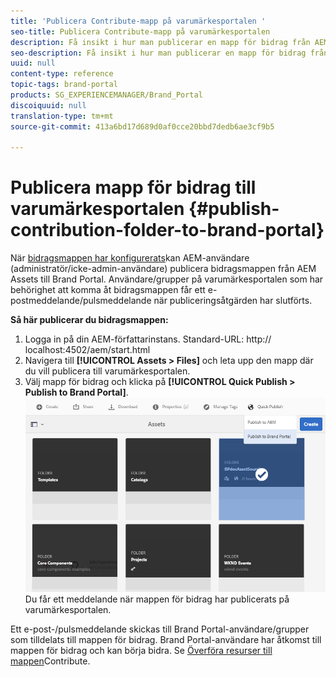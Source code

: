 ```yaml
---
title: 'Publicera Contribute-mapp på varumärkesportalen '
seo-title: Publicera Contribute-mapp på varumärkesportalen
description: Få insikt i hur man publicerar en mapp för bidrag från AEM Assets till Brand Portal i varumärkesportalen 6.4.5.
seo-description: Få insikt i hur man publicerar en mapp för bidrag från AEM Assets till Brand Portal i varumärkesportalen 6.4.5.
uuid: null
content-type: reference
topic-tags: brand-portal
products: SG_EXPERIENCEMANAGER/Brand_Portal
discoiquuid: null
translation-type: tm+mt
source-git-commit: 413a6bd17d689d0af0cce20bbd7dedb6ae3cf9b5

---
```



# Publicera mapp för bidrag till varumärkesportalen {#publish-contribution-folder-to-brand-portal}

När [bidragsmappen har konfigurerats](brand-portal-configure-contribution-folder-properties.md)kan AEM-användare (administratör/icke-admin-användare) publicera bidragsmappen från AEM Assets till Brand Portal. Användare/grupper på varumärkesportalen som har behörighet att komma åt bidragsmappen får ett e-postmeddelande/pulsmeddelande när publiceringsåtgärden har slutförts.

**Så här publicerar du bidragsmappen:**

1. Logga in på din AEM-författarinstans.
Standard-URL: http:// localhost:4502/aem/start.html
1. Navigera till **[!UICONTROL Assets > Files]** och leta upp den mapp där du vill publicera till varumärkesportalen.
1. Välj mapp för bidrag och klicka på **[!UICONTROL Quick Publish > Publish to Brand Portal]**.
   ![](assets/publish-contribution-folder-to-bp.png)
Du får ett meddelande när mappen för bidrag har publicerats på varumärkesportalen.

Ett e-post-/pulsmeddelande skickas till Brand Portal-användare/grupper som tilldelats till mappen för bidrag. Brand Portal-användare har åtkomst till mappen för bidrag och kan börja bidra. Se [Överföra resurser till mappen](brand-portal-upload-assets-to-contribution-folder.md)Contribute.